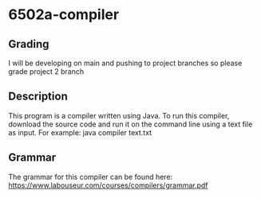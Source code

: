 # 6502a-compiler
## Grading
I will be developing on main and pushing to project branches so please grade project 2 branch

## Description
This program is a compiler written using Java. To run this compiler, download the source code and run it on the command line using a text file as input. For example:
java compiler text.txt

## Grammar
The grammar for this compiler can be found here: https://www.labouseur.com/courses/compilers/grammar.pdf


